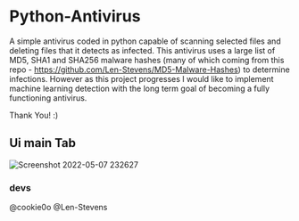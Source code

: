 # Python-Antivirus
A simple antivirus coded in python capable of scanning selected files and deleting files that it detects as infected. This antivirus uses a large list of MD5, SHA1 and SHA256 malware hashes (many of which coming from this repo - https://github.com/Len-Stevens/MD5-Malware-Hashes) to determine infections. However as this project progresses I would like to implement machine learning detection with the long term goal of becoming a fully functioning antivirus. 

Thank You! :)

## Ui main Tab
![Screenshot 2022-05-07 232627](https://user-images.githubusercontent.com/81589649/167272203-821e9ea5-459e-472a-ae56-feab1eb67a7e.png)

### devs
@cookie0o
@Len-Stevens
